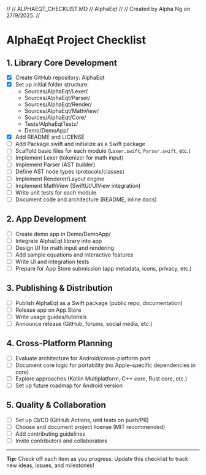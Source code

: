 //
//  ALPHAEQT_CHECKLIST.MD
//  AlphaEqt
//
//  Created by Alpha Ng on 27/9/2025.
//
# AlphaEqt Project Checklist

## 1. Library Core Development

- [x] Create GitHub repository: AlphaEqt
- [x] Set up initial folder structure:
    - Sources/AlphaEqt/Lexer/
    - Sources/AlphaEqt/Parser/
    - Sources/AlphaEqt/Render/
    - Sources/AlphaEqt/MathView/
    - Sources/AlphaEqt/Core/
    - Tests/AlphaEqtTests/
    - Demo/DemoApp/
- [x] Add README and LICENSE
- [ ] Add Package.swift and initialize as a Swift package
- [ ] Scaffold basic files for each module (`Lexer.swift`, `Parser.swift`, etc.)
- [ ] Implement Lexer (tokenizer for math input)
- [ ] Implement Parser (AST builder)
- [ ] Define AST node types (protocols/classes)
- [ ] Implement Renderer/Layout engine
- [ ] Implement MathView (SwiftUI/UIView integration)
- [ ] Write unit tests for each module
- [ ] Document code and architecture (README, inline docs)

## 2. App Development

- [ ] Create demo app in Demo/DemoApp/
- [ ] Integrate AlphaEqt library into app
- [ ] Design UI for math input and rendering
- [ ] Add sample equations and interactive features
- [ ] Write UI and integration tests
- [ ] Prepare for App Store submission (app metadata, icons, privacy, etc.)

## 3. Publishing & Distribution

- [ ] Publish AlphaEqt as a Swift package (public repo, documentation)
- [ ] Release app on App Store
- [ ] Write usage guides/tutorials
- [ ] Announce release (GitHub, forums, social media, etc.)

## 4. Cross-Platform Planning

- [ ] Evaluate architecture for Android/cross-platform port
- [ ] Document core logic for portability (no Apple-specific dependencies in core)
- [ ] Explore approaches (Kotlin Multiplatform, C++ core, Rust core, etc.)
- [ ] Set up future roadmap for Android version

## 5. Quality & Collaboration

- [ ] Set up CI/CD (GitHub Actions, unit tests on push/PR)
- [ ] Choose and document project license (MIT recommended)
- [ ] Add contributing guidelines
- [ ] Invite contributors and collaborators

---

**Tip:**
Check off each item as you progress.
Update this checklist to track new ideas, issues, and milestones!
